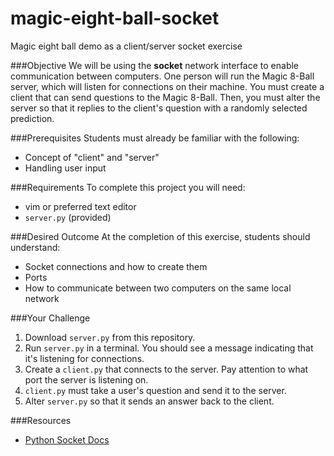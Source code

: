 # magic-eight-ball-socket
Magic eight ball demo as a client/server socket exercise

###Objective
We will be using the **socket** network interface to enable communication between computers. One person will run the Magic 8-Ball server, which will listen for connections on their machine. You must create a client that can send questions to the Magic 8-Ball. Then, you must alter the server so that it replies to the client's question with a randomly selected prediction.

###Prerequisites 
Students must already be familiar with the following:
- Concept of "client" and "server"
- Handling user input

###Requirements
To complete this project you will need:
- vim or preferred text editor
- `server.py` (provided)

###Desired Outcome
At the completion of this exercise, students should understand:
- Socket connections and how to create them
- Ports
- How to communicate between two computers on the same local network

###Your Challenge
1. Download `server.py` from this repository.
2. Run `server.py` in a terminal. You should see a message indicating that it's listening for connections.
3. Create a `client.py` that connects to the server. Pay attention to what port the server is listening on.
4. `client.py` must take a user's question and send it to the server.
5. Alter `server.py` so that it sends an answer back to the client. 

###Resources
- [Python Socket Docs](https://docs.python.org/3/library/socket.html)
